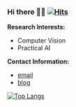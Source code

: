 ### Hi there 👋😄 [![Hits](https://hits.seeyoufarm.com/api/count/incr/badge.svg?url=https%3A%2F%2Fgithub.com%2FSoheeJeong&count_bg=%2379C83D&title_bg=%23555555&icon=&icon_color=%23E7E7E7&title=hits&edge_flat=false)](https://hits.seeyoufarm.com)

**Research Interests:**
- Computer Vision
- Practical AI

**Contact Information:**
- [email](mailto:wjdthgmlgo@korea.ac.kr)
- [blog](https://it-note-sohee.tistory.com/)


[![Top Langs](https://github-readme-stats.vercel.app/api/top-langs/?username=SoheeJeong&hide=Jupyter.Notebook&layout=compact)](https://github.com/anuraghazra/github-readme-stats)

